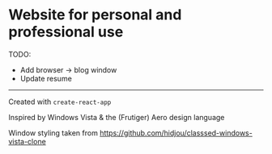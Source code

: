 # Website for personal and professional use

TODO:
- Add browser -> blog window
- Update resume 
---

Created with `create-react-app`

Inspired by Windows Vista & the (Frutiger) Aero design language

Window styling taken from https://github.com/hidjou/classsed-windows-vista-clone
